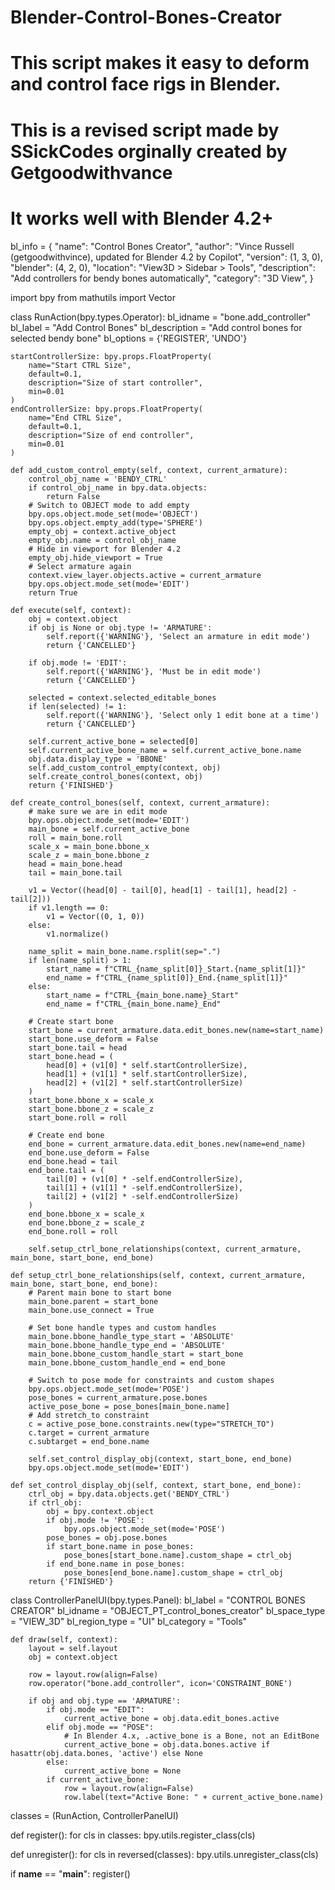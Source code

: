 # Blender-Control-Bones-Creator
# This script makes it easy to deform and control face rigs in Blender.
# This is a revised script made by SSickCodes orginally created by Getgoodwithvance
# It works well with Blender 4.2+
bl_info = {
    "name": "Control Bones Creator",
    "author": "Vince Russell (getgoodwithvince), updated for Blender 4.2 by Copilot",
    "version": (1, 3, 0),
    "blender": (4, 2, 0),
    "location": "View3D > Sidebar > Tools",
    "description": "Add controllers for bendy bones automatically",
    "category": "3D View",
}

import bpy
from mathutils import Vector

class RunAction(bpy.types.Operator):
    bl_idname = "bone.add_controller"
    bl_label = "Add Control Bones"
    bl_description = "Add control bones for selected bendy bone"
    bl_options = {'REGISTER', 'UNDO'}

    startControllerSize: bpy.props.FloatProperty(
        name="Start CTRL Size",
        default=0.1,
        description="Size of start controller",
        min=0.01
    )
    endControllerSize: bpy.props.FloatProperty(
        name="End CTRL Size",
        default=0.1,
        description="Size of end controller",
        min=0.01
    )

    def add_custom_control_empty(self, context, current_armature):
        control_obj_name = 'BENDY_CTRL'
        if control_obj_name in bpy.data.objects:
            return False
        # Switch to OBJECT mode to add empty
        bpy.ops.object.mode_set(mode='OBJECT')
        bpy.ops.object.empty_add(type='SPHERE')
        empty_obj = context.active_object
        empty_obj.name = control_obj_name
        # Hide in viewport for Blender 4.2
        empty_obj.hide_viewport = True
        # Select armature again
        context.view_layer.objects.active = current_armature
        bpy.ops.object.mode_set(mode='EDIT')
        return True

    def execute(self, context):
        obj = context.object
        if obj is None or obj.type != 'ARMATURE':
            self.report({'WARNING'}, 'Select an armature in edit mode')
            return {'CANCELLED'}

        if obj.mode != 'EDIT':
            self.report({'WARNING'}, 'Must be in edit mode')
            return {'CANCELLED'}

        selected = context.selected_editable_bones
        if len(selected) != 1:
            self.report({'WARNING'}, 'Select only 1 edit bone at a time')
            return {'CANCELLED'}

        self.current_active_bone = selected[0]
        self.current_active_bone_name = self.current_active_bone.name
        obj.data.display_type = 'BBONE'
        self.add_custom_control_empty(context, obj)
        self.create_control_bones(context, obj)
        return {'FINISHED'}

    def create_control_bones(self, context, current_armature):
        # make sure we are in edit mode
        bpy.ops.object.mode_set(mode='EDIT')
        main_bone = self.current_active_bone
        roll = main_bone.roll
        scale_x = main_bone.bbone_x
        scale_z = main_bone.bbone_z
        head = main_bone.head
        tail = main_bone.tail

        v1 = Vector((head[0] - tail[0], head[1] - tail[1], head[2] - tail[2]))
        if v1.length == 0:
            v1 = Vector((0, 1, 0))
        else:
            v1.normalize()

        name_split = main_bone.name.rsplit(sep=".")
        if len(name_split) > 1:
            start_name = f"CTRL_{name_split[0]}_Start.{name_split[1]}"
            end_name = f"CTRL_{name_split[0]}_End.{name_split[1]}"
        else:
            start_name = f"CTRL_{main_bone.name}_Start"
            end_name = f"CTRL_{main_bone.name}_End"

        # Create start bone
        start_bone = current_armature.data.edit_bones.new(name=start_name)
        start_bone.use_deform = False
        start_bone.tail = head
        start_bone.head = (
            head[0] + (v1[0] * self.startControllerSize),
            head[1] + (v1[1] * self.startControllerSize),
            head[2] + (v1[2] * self.startControllerSize)
        )
        start_bone.bbone_x = scale_x
        start_bone.bbone_z = scale_z
        start_bone.roll = roll

        # Create end bone
        end_bone = current_armature.data.edit_bones.new(name=end_name)
        end_bone.use_deform = False
        end_bone.head = tail
        end_bone.tail = (
            tail[0] + (v1[0] * -self.endControllerSize),
            tail[1] + (v1[1] * -self.endControllerSize),
            tail[2] + (v1[2] * -self.endControllerSize)
        )
        end_bone.bbone_x = scale_x
        end_bone.bbone_z = scale_z
        end_bone.roll = roll

        self.setup_ctrl_bone_relationships(context, current_armature, main_bone, start_bone, end_bone)

    def setup_ctrl_bone_relationships(self, context, current_armature, main_bone, start_bone, end_bone):
        # Parent main bone to start bone
        main_bone.parent = start_bone
        main_bone.use_connect = True

        # Set bone handle types and custom handles
        main_bone.bbone_handle_type_start = 'ABSOLUTE'
        main_bone.bbone_handle_type_end = 'ABSOLUTE'
        main_bone.bbone_custom_handle_start = start_bone
        main_bone.bbone_custom_handle_end = end_bone

        # Switch to pose mode for constraints and custom shapes
        bpy.ops.object.mode_set(mode='POSE')
        pose_bones = current_armature.pose.bones
        active_pose_bone = pose_bones[main_bone.name]
        # Add stretch_to constraint
        c = active_pose_bone.constraints.new(type="STRETCH_TO")
        c.target = current_armature
        c.subtarget = end_bone.name

        self.set_control_display_obj(context, start_bone, end_bone)
        bpy.ops.object.mode_set(mode='EDIT')

    def set_control_display_obj(self, context, start_bone, end_bone):
        ctrl_obj = bpy.data.objects.get('BENDY_CTRL')
        if ctrl_obj:
            obj = bpy.context.object
            if obj.mode != 'POSE':
                bpy.ops.object.mode_set(mode='POSE')
            pose_bones = obj.pose.bones
            if start_bone.name in pose_bones:
                pose_bones[start_bone.name].custom_shape = ctrl_obj
            if end_bone.name in pose_bones:
                pose_bones[end_bone.name].custom_shape = ctrl_obj
        return {'FINISHED'}

class ControllerPanelUI(bpy.types.Panel):
    bl_label = "CONTROL BONES CREATOR"
    bl_idname = "OBJECT_PT_control_bones_creator"
    bl_space_type = "VIEW_3D"
    bl_region_type = "UI"
    bl_category = "Tools"

    def draw(self, context):
        layout = self.layout
        obj = context.object

        row = layout.row(align=False)
        row.operator("bone.add_controller", icon='CONSTRAINT_BONE')

        if obj and obj.type == 'ARMATURE':
            if obj.mode == "EDIT":
                current_active_bone = obj.data.edit_bones.active
            elif obj.mode == "POSE":
                # In Blender 4.x, .active_bone is a Bone, not an EditBone
                current_active_bone = obj.data.bones.active if hasattr(obj.data.bones, 'active') else None
            else:
                current_active_bone = None
            if current_active_bone:
                row = layout.row(align=False)
                row.label(text="Active Bone: " + current_active_bone.name)

classes = (RunAction, ControllerPanelUI)

def register():
    for cls in classes:
        bpy.utils.register_class(cls)

def unregister():
    for cls in reversed(classes):
        bpy.utils.unregister_class(cls)

if __name__ == "__main__":
    register()
